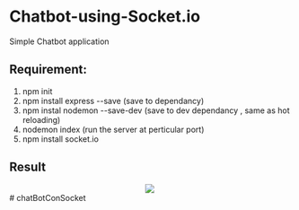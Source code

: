 # Chatbot-using-Socket.io
Simple Chatbot application

## Requirement:

1) npm init
2) npm install express --save (save to dependancy)
3) npm instal nodemon --save-dev (save to dev dependancy , same as hot reloading) 
4) nodemon index (run the server at perticular port)
5) npm install socket.io 

## Result 
<div align="center" style='width:500px;'>
    <img src='assets/chatbot.gif'>
</div>#   c h a t B o t C o n S o c k e t  
 